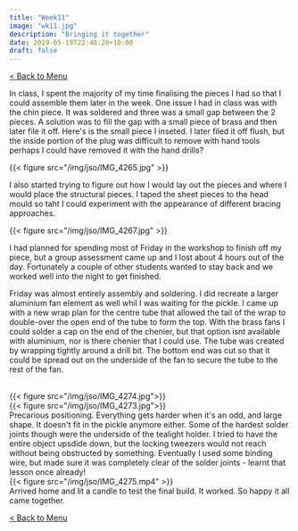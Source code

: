 ```yaml
---
title: "Week11"
image: "wk11.jpg"
description: "Bringing it together"
date: 2019-05-19T22:48:20+10:00
draft: false
---
```

[< Back to Menu](/jso/)

In class, I spent the majority of my time finalising the pieces I had so that I could assemble them later in the week.  One issue I had in class was with the chin piece.  It was soldered and three was a small gap between the 2 pieces.  A solution was to fill the gap with a small piece of brass and then later file it off.  Here's is the small piece I inseted.  I later filed it off flush, but the inside portion of the plug was difficult to remove with hand tools perhaps I could have removed it with the hand drills?

{{< figure src="/img/jso/IMG_4265.jpg" >}}


I also started trying to figure out how I would lay out the pieces and where I would place the structural pieces.  I taped the sheet pieces to the head mould so taht I could experiment with the appearance of different bracing approaches.

{{< figure src="/img/jso/IMG_4267.jpg" >}}


I had planned for spending most of Friday in the workshop to finish off my piece, but a group assessment came up and I lost about 4 hours out of the day.  Fortunately a couple of other students wanted to stay back and we worked well into the night to get finished.

Friday was almost entirely assembly and soldering.  I did recreate a larger aluminium fan element as well whil I was waiting for the pickle.  I came up with a new wrap plan for the centre tube that allowed the tail of the wrap to double-over the open end of the tube to form the top.  With the brass fans I could solder a cap on the end of the chenier, but that option isnt available with aluminium, nor is there chenier that I could use.  The tube was created by wrapping tightly around a drill bit. The bottom end was cut so that it could be spread out on the underside of the fan to secure the tube to the rest of the fan.

<br>
<div class="row">
    <div class="6u 12u$(medium)">
        {{< figure src="/img/jso/IMG_4274.jpg">}}
    </div>
    <div class="6u 12u$(medium)">
        {{< figure src="/img/jso/IMG_4273.jpg">}}
    </div>
</div>
Precarious positioning.  Everything gets harder when it's an odd, and large shape.  It doesn't fit in the pickle anymore either.  Some of the hardest solder joints though were the underside of the tealight holder.  I tried to have the entire object upsdide down, but the locking tweezers would not reach without being obstructed by something.  Eventually I used some binding wire, but made sure it was completely clear of the solder joints - learnt that lesson once already!

<br>
<div class="row">
    <div class="6u 12u$(medium)">
        {{< figure src="/img/jso/IMG_4275.mp4" >}}
    </div>
    <div class="6u 12u$(medium)">
        Arrived home and lit a candle to test the final build.  It worked.  So happy it all came together.
    </div>
</div>


[< Back to Menu](/jso/)
